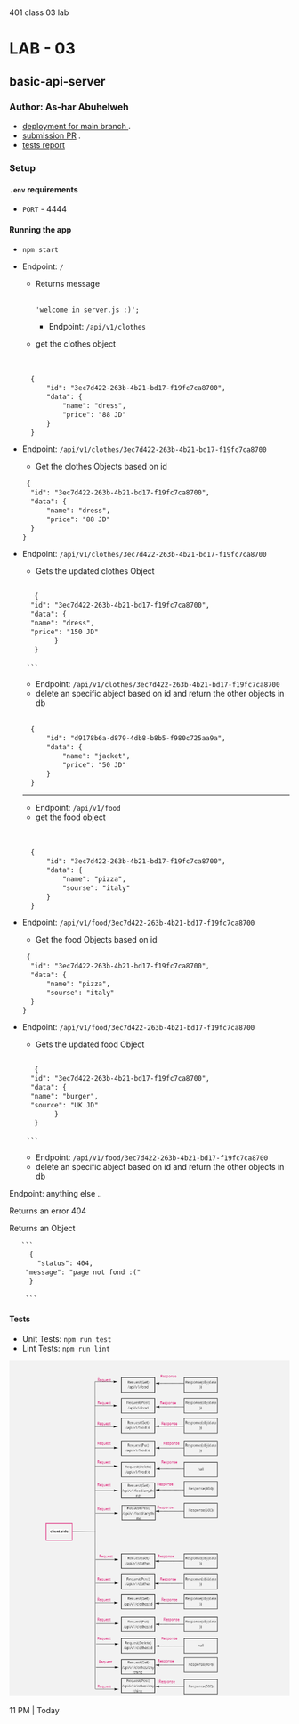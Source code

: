 # 
401 class 03 lab
# LAB - 03
## basic-api-server
### Author: As-har Abuhelweh

* [deployment for main branch ](https://ashar-basic-api-server.herokuapp.com/) .
* [submission PR](https://github.com/asharabuhelweh/basic-api-server/pull/3) .
* [tests report](https://github.com/asharabuhelweh/basic-api-server/actions) 
 
### Setup

#### `.env` requirements

- `PORT` - 4444

#### Running the app

- `npm start`
- Endpoint: `/`
  - Returns message

    ```

    'welcome in server.js :)';

     ```

   
    - Endpoint: `/api/v1/clothes`
  - get the clothes object

  ```

  
    {
        "id": "3ec7d422-263b-4b21-bd17-f19fc7ca8700",
        "data": {
            "name": "dress",
            "price": "88 JD"
        }
    }
  ```
- Endpoint: `/api/v1/clothes/3ec7d422-263b-4b21-bd17-f19fc7ca8700`
  - Get the clothes Objects based on id

  ```
   {
    "id": "3ec7d422-263b-4b21-bd17-f19fc7ca8700",
    "data": {
        "name": "dress",
        "price": "88 JD"
    }
  }

   ``` 
  

- Endpoint: `/api/v1/clothes/3ec7d422-263b-4b21-bd17-f19fc7ca8700`

  - Gets the updated clothes Object
  >  ``` 
         {  
        "id": "3ec7d422-263b-4b21-bd17-f19fc7ca8700",
        "data": {
        "name": "dress",
        "price": "150 JD"
              }
         }
          
       ```      
  
  


  - Endpoint: `/api/v1/clothes/3ec7d422-263b-4b21-bd17-f19fc7ca8700`
  - delete an specific abject based on id and return the other objects in db

  ```

    {
        "id": "d9178b6a-d879-4db8-b8b5-f980c725aa9a",
        "data": {
            "name": "jacket",
            "price": "50 JD"
        }
    }

   ```

    ---------------

    
    - Endpoint: `/api/v1/food`
  - get the food object

  ```

  
    {
        "id": "3ec7d422-263b-4b21-bd17-f19fc7ca8700",
        "data": {
            "name": "pizza",
            "sourse": "italy"
        }
    }
  ```
- Endpoint: `/api/v1/food/3ec7d422-263b-4b21-bd17-f19fc7ca8700`
  - Get the food Objects based on id

  ```
   {
    "id": "3ec7d422-263b-4b21-bd17-f19fc7ca8700",
    "data": {
        "name": "pizza",
        "sourse": "italy"
    }
  }

   ``` 
  

- Endpoint: `/api/v1/food/3ec7d422-263b-4b21-bd17-f19fc7ca8700`

  - Gets the updated food Object
  >  ``` 
         {  
        "id": "3ec7d422-263b-4b21-bd17-f19fc7ca8700",
        "data": {
        "name": "burger",
        "source": "UK JD"
              }
         }
          
       ```      
  
  


  - Endpoint: `/api/v1/food/3ec7d422-263b-4b21-bd17-f19fc7ca8700`
  - delete an specific abject based on id and return the other objects in db

  

    

Endpoint: anything else ..

Returns an error 404

Returns an Object

      
       ```
         {
           "status": 404,
        "message": "page not fond :("
         }

        ```
#### Tests

- Unit Tests: `npm run test`
- Lint Tests: `npm run lint`

![uml](asset/uml.PNG)

 11 PM | Today 



